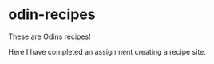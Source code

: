 # odin-recipes
These are Odins recipes!

Here I have completed an assignment creating a recipe site.